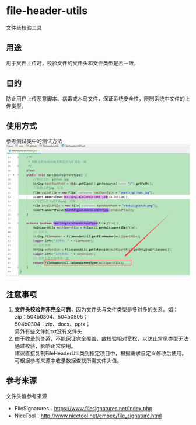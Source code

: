 # file-header-utils
文件头校验工具

## 用途
用于文件上传时，校验文件的文件头和文件类型是否一致。  

## 目的
防止用户上传恶意脚本、病毒或木马文件，保证系统安全性，限制系统中文件的上传类型。

## 使用方式
参考测试类中的测试方法
![使用方法](./src/test/resources/pic/useMethod.png)

## 注意事项
1. **文件头校验并非完全可靠**，因为文件头与文件类型是多对多的关系。如：  
zip：504b0304、504b0506；  
504b0304：zip、docx、pptx；  
另外有些文件如txt没有文件头.
2. 由于收录的关系，不能保证完全覆盖，故校验相对宽松，以防止常见类型无法通过校验，影响正常使用。  
建议直接复制FileHeaderUtil类到指定项目中，根据需求自定义修改后使用。可根据参考来源中收录数据查找所需文件头值。

## 参考来源
文件头值参考来源  
* FileSignatures：https://www.filesignatures.net/index.php 
* NiceTool：http://www.nicetool.net/embed/file_signature.html

